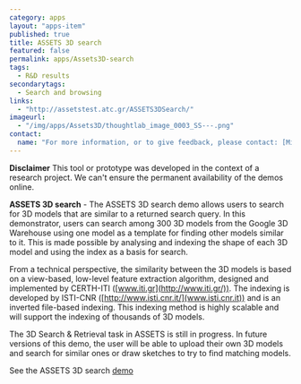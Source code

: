 ```yaml
---
category: apps
layout: "apps-item"
published: true
title: ASSETS 3D search
featured: false
permalink: apps/Assets3D-search
tags: 
  - R&D results
secondarytags:
  - Search and browsing
links: 
  - "http://assetstest.atc.gr/ASSETS3DSearch/"
imageurl: 
  - "/img/apps/Assets3D/thoughtlab_image_0003_SS---.png"
contact: 
  name: "For more information, or to give feedback, please contact: [Michalis Lazaridis](lazar@iti.gr)"
---
```

**Disclaimer** This tool or prototype was developed in the context of a research project. We can't ensure the permanent availability of the demos online. 

**ASSETS 3D search** - The ASSETS 3D search demo allows users to search for 3D models that are similar to a returned search query. In this demonstrator, users can search among 300 3D models from the Google 3D Warehouse using one model as a template for finding other models similar to it. This is made possible by analysing and indexing the shape of each 3D model and using the index as a basis for search.

From a technical perspective, the similarity between the 3D models is based on a view-based, low-level feature extraction algorithm, designed and implemented by CERTH-ITI ([www.iti.gr](http://www.iti.gr/)). The indexing is developed by ISTI-CNR ([http://www.isti.cnr.it/](www.isti.cnr.it)) and is an inverted file-based indexing. This indexing method is highly scalable and will support the indexing of thousands of 3D models.

The 3D Search &amp; Retrieval task in ASSETS is still in progress. In future versions of this demo, the user will be able to upload their own 3D models and search for similar ones or draw sketches to try to find matching models.

See the ASSETS 3D search [demo](http://assetstest.atc.gr/ASSETS3DSearch/)
